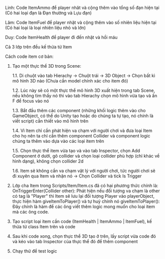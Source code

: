 Linh: Code ItemAmmo để player nhăt và cộng thêm vào tổng số đạn hiện tại (Có hai loại đạn là Đạn thường và Lựu đạn)

Lâm: Code ItemFuel để player nhặt và cộng thêm vào số nhiên liệu hiện tại (Có hai loại là loại nhiên liệu nhỏ và lớn)

Duy: Code ItemHealth để player đi đến nhặt và hồi máu

Cả 3 lớp trên đều kế thừa từ Item

Cách code item cơ bản:
1. Tạo một thực thể 3D trong Scene:

    1.1. Di chuột vào tab Hierachy -> Chuột trái -> 3D Object -> Chọn bất kì mô hình 3D nào (Chưa cần model chính xác cho item đó)

   1.2. Lúc này sẽ có một thực thể mô hình 3D xuất hiện trong tab Scene, nếu không tìm thấy nó thì vào tab Hierachy chọn mô hình vừa tạo và ấn F để focus vào nó

   1.3. Bắt đầu thêm các component (những khối logic thêm vào cho GameObject, có thể do Unity tạo hoặc do chúng ta tự tạo, nó chính là viết script) cần thiết vào mô hình trên

    1.4. Vì Item chỉ cần phát hiện va chạm với người chơi và đưa loại Item cho họ nên ta chỉ cần thêm component Collider và component logic chúng ta thêm vào dựa vào các loại item trên

   1.5. Chọn thực thể item vừa tạo và vào tab Inspector, chọn Add Component ở dưới, gõ collider và chọn loại collider phù hợp (chỉ khác về hình dạng), không chọn collider 2d

    1.6. Item sẽ không cần va chạm vật lý với người chơi, tức người chơi sẽ đi xuyên qua Item và nhận nó -> Chọn Collider và tick Is Trigger

3. Lớp cha Item trong Scripts/Item/Item.cs đã có hai phương thức chính là:
   OnTriggerEnter(Collider other): Phát hiện nếu đối tượng va chạm là other có tag là "Player" thì Item sẽ lưu lại đối tượng Player vào playerObject, thực hiện hàm giveItemToPlayer() và tự huỷ chính nó
   giveItemToPlayer(): Đây chính là hàm để các ông viết thêm logic mong muốn cho loại item mà các ông code.
   
4. Tạo script loại item cần code (ItemHealth | ItemAmmo | ItemFuel), kế thừa từ class Item trên và code

5. Sau khi code xong, chọn thực thể 3D tạo ở trên, lấy script vừa code đó và kéo vào tab Inspector của thực thể đó để thêm component

6. Chạy thử để test logic
